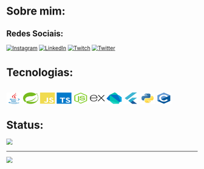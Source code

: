 # Sobre mim:


## Redes Sociais:
[![Instagram](https://img.shields.io/badge/Instagram-%23E4405F.svg?logo=Instagram&logoColor=white)](https://instagram.com/FabiioRK) 
[![LinkedIn](https://img.shields.io/badge/LinkedIn-%230077B5.svg?logo=linkedin&logoColor=white)](https://linkedin.com/in/FabiioRK) 
[![Twitch](https://img.shields.io/badge/Twitch-%239146FF.svg?logo=Twitch&logoColor=white)](https://twitch.tv/FabiioRK) 
[![Twitter](https://img.shields.io/badge/Twitter-%231DA1F2.svg?logo=Twitter&logoColor=white)](https://twitter.com/FabiioRK) 

# Tecnologias:
<div style="display: inline_block"><br>
<img align="center" alt="Java" height="30" width="40" src="https://raw.githubusercontent.com/devicons/devicon/master/icons/java/java-original.svg">
<img align="center" alt="Spring" height="30" width="40" src="https://raw.githubusercontent.com/devicons/devicon/master/icons/spring/spring-original.svg">
<img align="center" alt="JavaScript" height="30" width="40" src="https://raw.githubusercontent.com/devicons/devicon/master/icons/javascript/javascript-plain.svg">
<img align="center" alt="TypeScript" height="30" width="40" src="https://raw.githubusercontent.com/devicons/devicon/master/icons/typescript/typescript-original.svg">
<img align="center" alt="NodeJs" height="30" width="40" src="https://raw.githubusercontent.com/devicons/devicon/master/icons/nodejs/nodejs-original.svg">
<img align="center" alt="Express" height="30" width="40" src="https://raw.githubusercontent.com/devicons/devicon/master/icons/express/express-original.svg">
<img align="center" alt="Dart" height="30" width="40" src="https://raw.githubusercontent.com/devicons/devicon/master/icons/dart/dart-original.svg">
<img align="center" alt="Flutter" height="30" width="40" src="https://raw.githubusercontent.com/devicons/devicon/master/icons/flutter/flutter-original.svg">
<img align="center" alt="Python" height="30" width="40" src="https://raw.githubusercontent.com/devicons/devicon/master/icons/python/python-original.svg">
<img align="center" alt="C" height="30" width="40" src="https://raw.githubusercontent.com/devicons/devicon/master/icons/c/c-original.svg">
</div>

# Status:
![](https://github-readme-streak-stats.herokuapp.com/?user=FabiioRK&theme=dark&hide_border=true)<br/>

---
[![](https://visitcount.itsvg.in/api?id=FabiioRK&icon=8&color=12)](https://visitcount.itsvg.in)

